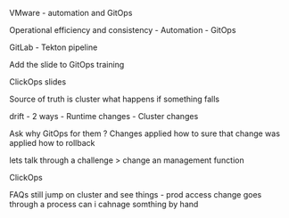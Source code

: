 VMware - automation and GitOps

Operational efficiency and consistency 
    - Automation
    - GitOps

GitLab - Tekton pipeline

Add the slide to GitOps training 

ClickOps slides

Source of truth is cluster 
what happens if something falls 

drift - 2 ways - Runtime changes - Cluster changes


Ask why GitOps for them ?
    Changes applied 
        how to sure that change was applied 
        how to rollback 


   lets talk through a challenge >
change an management function 


ClickOps

FAQs
still jump on cluster and see things - prod access
    change goes through a process
can i cahnage somthing by hand
